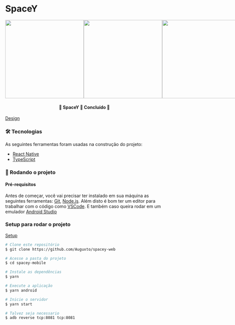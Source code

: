 # SpaceY

<div style="display: flex">
  <img src="https://user-images.githubusercontent.com/62861636/158180352-665c6f5d-0ffa-483c-b4ea-e91f99750eda.jpg" style="width: 250px" />
  <img src="https://user-images.githubusercontent.com/62861636/158180365-32838a75-e0e4-4ab3-b4b7-46a041ac85f9.jpg" style="width: 250px" />
  <img src="https://user-images.githubusercontent.com/62861636/158180370-acc0d193-db38-4469-981b-32a799a8b8d5.jpg" style="width: 250px" />
</div>

<h4 align="center"> 
	🚧  SpaceY 🚀 Concluído  🚧
</h4>

[Design](https://www.figma.com/community/file/986447430009792279)

### 🛠 Tecnologias

As seguintes ferramentas foram usadas na construção do projeto:

- [React Native](https://pt-br.reactjs.org/)
- [TypeScript](https://reactnative.dev/)


### 🎲 Rodando o projeto

#### Pré-requisitos

Antes de começar, você vai precisar ter instalado em sua máquina as seguintes ferramentas:
[Git](https://git-scm.com), [Node.js](https://nodejs.org/en/). 
Além disto é bom ter um editor para trabalhar com o código como [VSCode](https://code.visualstudio.com/).
E também caso queira rodar em um emulador [Android Studio](https://developer.android.com/studio)

### Setup para rodar o projeto

[Setup](https://react-native.rocketseat.dev/)


```bash
# Clone este repositório
$ git clone https://github.com/Auguxto/spacey-web

# Acesse a pasta do projeto
$ cd spacey-mobile

# Instale as dependências
$ yarn

# Execute a aplicação
$ yarn android

# Inicie o servidor
$ yarn start

# Talvez seja necessario
$ adb reverse tcp:8081 tcp:8081
